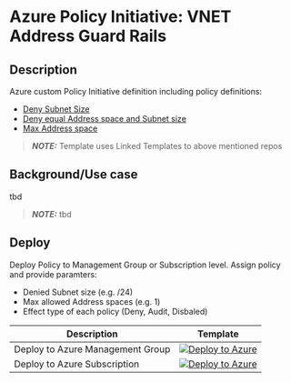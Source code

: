 # Azure Policy Initiative: VNET Address Guard Rails

## Description

Azure custom Policy Initiative definition including policy definitions:

- [Deny Subnet Size](https://github.com/PieterbasNagengast/AzurePolicy-DenySubnetSize)
- [Deny equal Address space and Subnet size](https://github.com/PieterbasNagengast/AzurePolicy-DenyEqualSubnetSizeAndAddressSpace)
- [Max Address space](https://github.com/PieterbasNagengast/AzurePolicy-VNETMaxAddressSpaces)

> **_NOTE:_** Template uses Linked Templates to above mentioned repos

## Background/Use case

tbd

> **_NOTE:_** tbd

## Deploy

Deploy Policy to Management Group or Subscription level.
Assign policy and provide paramters:
- Denied Subnet size (e.g. /24)
- Max allowed Address spaces (e.g. 1)
- Effect type of each policy (Deny, Audit, Disbaled)

| Description | Template |
|---|---|
| Deploy to Azure Management Group| [![Deploy to Azure](https://aka.ms/deploytoazurebutton)](https://portal.azure.com/#create/Microsoft.Template/uri/https%3A%2F%2Fraw.githubusercontent.com%2FPieterbasNagengast%2FAzurePolicySet-VNETAddressGuardRails%2Fmain%2FVNET-Address-Guard-rails-MgmtGrp.json)|
| Deploy to Azure Subscription | [![Deploy to Azure](https://aka.ms/deploytoazurebutton)](https://portal.azure.com/#create/Microsoft.Template/uri/https%3A%2F%2Fraw.githubusercontent.com%2FPieterbasNagengast%2FAzurePolicySet-VNETAddressGuardRails%2Fmain%2FVNET-Address-Guard-rails-Sub.json)|
